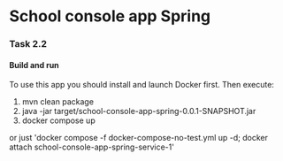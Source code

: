 # School console app Spring

### Task 2.2<br/>


#### Build and run

To use this app you should install and launch Docker first.
Then execute:

1) mvn clean package
2) java -jar target/school-console-app-spring-0.0.1-SNAPSHOT.jar
3) docker compose up

or just
'docker compose -f docker-compose-no-test.yml up -d; docker attach school-console-app-spring-service-1'
